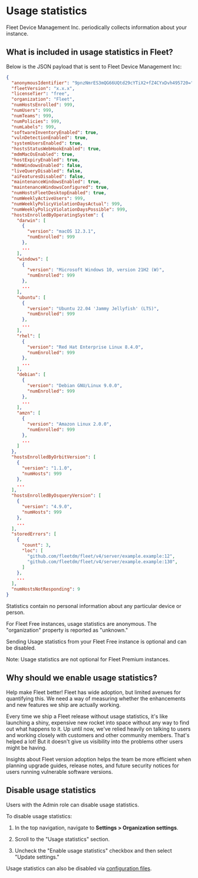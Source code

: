 # Usage statistics

Fleet Device Management Inc. periodically collects information about your instance.

## What is included in usage statistics in Fleet?

Below is the JSON payload that is sent to Fleet Device Management Inc:

```json
{
  "anonymousIdentifier": "9pnzNmrES3mQG66UQtd29cYTiX2+fZ4CYxDvh495720=",
  "fleetVersion": "x.x.x",
  "licenseTier": "free",
  "organization": "Fleet",
  "numHostsEnrolled": 999,
  "numUsers": 999,
  "numTeams": 999,
  "numPolicies": 999,
  "numLabels": 999,
  "softwareInventoryEnabled": true,
  "vulnDetectionEnabled": true,
  "systemUsersEnabled": true,
  "hostsStatusWebHookEnabled": true,
  "mdmMacOsEnabled": true,
  "hostExpiryEnabled": true,
  "mdmWindowsEnabled": false,
  "liveQueryDisabled": false,
  "aiFeaturesDisabled": false,
  "maintenanceWindowsEnabled": true,
  "maintenanceWindowsConfigured": true,
  "numHostsFleetDesktopEnabled": true,
  "numWeeklyActiveUsers": 999,
  "numWeeklyPolicyViolationDaysActual": 999,
  "numWeeklyPolicyViolationDaysPossible": 999,
  "hostsEnrolledByOperatingSystem": {
    "darwin": [
      {
        "version": "macOS 12.3.1",
        "numEnrolled": 999
      },
      ...
    ],
    "windows": [
      {
        "version": "Microsoft Windows 10, version 21H2 (W)",
        "numEnrolled": 999
      },
      ...
    ],
    "ubuntu": [
      {
        "version": "Ubuntu 22.04 'Jammy Jellyfish' (LTS)",
        "numEnrolled": 999
      },
      ...
    ],
    "rhel": [
      {
        "version": "Red Hat Enterprise Linux 8.4.0",
        "numEnrolled": 999
      },
      ...
    ],
    "debian": [
      {
        "version": "Debian GNU/Linux 9.0.0",
        "numEnrolled": 999
      },
      ...
    ],
    "amzn": [
      {
        "version": "Amazon Linux 2.0.0",
        "numEnrolled": 999
      },
      ...
    ]
  },
  "hostsEnrolledByOrbitVersion": [
    {
      "version": "1.1.0",
      "numHosts": 999
    },
    ...
  ],
  "hostsEnrolledByOsqueryVersion": [
    {
      "version": "4.9.0",
      "numHosts": 999
    },
    ...
  ],
  "storedErrors": [
    {
      "count": 3,
      "loc": [
        "github.com/fleetdm/fleet/v4/server/example.example:12",
        "github.com/fleetdm/fleet/v4/server/example.example:130",
      ]
    },
    ...
  ],
  "numHostsNotResponding": 9
}
```

Statistics contain no personal information about any particular device or person.

For Fleet Free instances, usage statistics are anonymous. The "organization" property is reported as "unknown."

Sending Usage statistics from your Fleet Free instance is optional and can be disabled.

Note: Usage statistics are not optional for Fleet Premium instances.

## Why should we enable usage statistics?

Help make Fleet better! Fleet has wide adoption, but limited avenues for quantifying this. We need a way of measuring whether the enhancements and new features we ship are actually working.

Every time we ship a Fleet release without usage statistics, it's like launching a shiny, expensive new rocket into space without any way to find out what happens to it. Up until now, we've relied heavily on talking to users and working closely with customers and other community members. That's helped a lot! But it doesn't give us visibility into the problems other users might be having.

Insights about Fleet version adoption helps the team be more efficient when planning upgrade guides, release notes, and future security notices for users running vulnerable software versions.

## Disable usage statistics

Users with the Admin role can disable usage statistics.

To disable usage statistics:

1. In the top navigation, navigate to **Settings > Organization settings**.

2. Scroll to the "Usage statistics" section.

3. Uncheck the "Enable usage statistics" checkbox and then select "Update settings."

Usage statistics can also be disabled via [configuration files](https://fleetdm.com/docs/configuration/configuration-files#server-settings-enable-analytics).

<meta name="pageOrderInSection" value="1100">
<meta name="description" value="Learn about Fleet's usage statistics and what information is collected.">
<meta name="navSection" value="Dig deeper">
